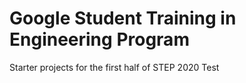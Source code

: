 # Google Student Training in Engineering Program

Starter projects for the first half of STEP 2020
Test
